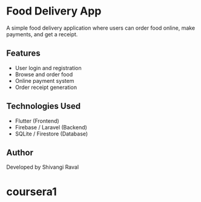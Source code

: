 # Food Delivery App

A simple food delivery application where users can order food online, make payments, and get a receipt.

## Features
- User login and registration  
- Browse and order food  
- Online payment system  
- Order receipt generation

## Technologies Used
- Flutter (Frontend)
- Firebase / Laravel (Backend)
- SQLite / Firestore (Database)

## Author
Developed by Shivangi Raval
# coursera1
